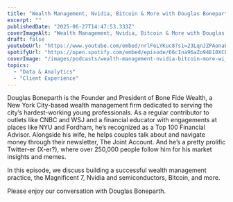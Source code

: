 ```yaml
---
title: "Wealth Management, Nvidia, Bitcoin & More with Douglas Boneparth"
excerpt: ""
publishedDate: "2025-06-27T14:47:53.333Z"
coverImageAlt: "Wealth Management, Nvidia, Bitcoin & More with Douglas Boneparth"
draft: false
youtubeUrl: "https://www.youtube.com/embed/nrlFeLYKuc8?si=23LqnJZPAonaFVLn"
spotifyUrl: "https://open.spotify.com/embed/episode/66cIna96aZo94E10XCFfLh"
coverImage: "/images/podcasts/wealth-management-nvidia-bitcoin-more-wi__6668ecdcf20468c755b34fc4_66041a8feb7a8d367a968f09_.png"
topics:
  - "Data & Analytics"
  - "Client Experience"
---
```

<p id="">Douglas Boneparth is the Founder and President of Bone Fide Wealth, a New York City-based wealth management firm dedicated to serving the city’s hardest-working young professionals. As a regular contributor to outlets like CNBC and WSJ and a financial educator with engagements at places like NYU and Fordham, he’s recognized as a Top 100 Financial Advisor. Alongside his wife, he helps couples talk about and navigate money through their newsletter, The Joint Account. And he’s a pretty prolific Twitter-er (X-er?), where over 250,000 people follow him for his market insights and memes.</p><p id="">In this episode, we discuss building a successful wealth management practice, the Magnificent 7, Nvidia and semiconductors, Bitcoin, and more. &nbsp;</p><p id="">Please enjoy our conversation with Douglas Boneparth.</p>
